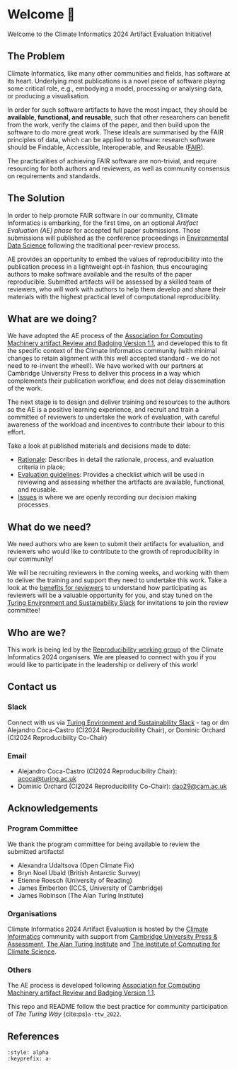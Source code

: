 # Welcome 👋

Welcome to the Climate Informatics 2024 Artifact Evaluation Initiative!

## The Problem

Climate Informatics, like many other communities and fields, has software at its heart. Underlying most publications is a novel piece of software playing some critical role, e.g., embodying a model, processing or analysing data, or producing a visualisation. 

In order for such software artifacts to have the most impact, they should be **available, functional, and reusable**, such that other researchers can benefit from the work, verify the claims of the paper, and then build upon the software to do more great work. These ideals are summarised by the FAIR principles of data, which can be applied to software: research software should be Findable, Accessible, Interoperable, and Reusable ([FAIR](https://www.nature.com/articles/s41597-022-01710-x)). 

The practicalities of achieving FAIR software are non-trivial, and require resourcing for both authors and reviewers, as well as community consensus on requirements and standards. 

## The Solution

In order to help promote FAIR software in our community, Climate Informatics is embarking, for the first time, on an optional _Artifact Evaluation (AE) phase_ for accepted full paper submissions. Those submissions will published as the conference proceedings in [Environmental Data Science](https://www.cambridge.org/core/journals/environmental-data-science) following the traditional peer-review process. 

AE provides an opportunity to embed the values of reproducibility into the publication process in a lightweight opt-in fashion, thus encouraging authors to make software available and the results of the paper reproducible. Submitted artifacts will be assessed by a skilled team of reviewers, who will work with authors to help them develop and share their materials with the highest practical level of computational reproducibility. 

## What are we doing?

We have adopted the AE process of the [Association for Computing Machinery artifact Review and Badging Version 1.1](https://www.acm.org/publications/artifacts), and developed this to fit the specific context of the Climate Informatics community (with minimal changes to retain alignment with this well accepted standard - we do not need to re-invent the wheel!). We have worked with our partners at Cambridge University Press to deliver this process in a way which complements their publication workflow, and does not delay dissemination of the work. 

The next stage is to design and deliver training and resources to the authors so the AE is a positive learning experience, and recruit and train a committee of reviewers to undertake the work of evaluation, with careful awareness of the workload and incentives to contribute their labour to this effort. 

Take a look at published materials and decisions made to date:
- [Rationale](overview-rationale): Describes in detail the rationale, process, and evaluation criteria in place;
- [Evaluation guidelines](overview-evaluation): Provides a checklist which will be used in reviewing and assessing whether the artifacts are available, functional, and reusable.
- [Issues](https://github.com/alan-turing-institute/climate-informatics-2024-ae/issues) is where we are openly recording our decision making processes.

## What do we need?

We need authors who are keen to submit their artifacts for evaluation, and reviewers who would like to contribute to the growth of reproducibility in our community! 

We will be recruiting reviewers in the coming weeks, and working with them to deliver the training and support they need to undertake this work. Take a look at the [benefits for reviewers](https://github.com/alan-turing-institute/climate-informatics-2024-ae/blob/main/process.md#benefits-to-reviewers) to understand how participating as reviewers will be a valuable opportunity for you, and stay tuned on the [Turing Environment and Sustainability Slack](https://alan-turing-institute.github.io/climate-informatics-2024/contact/#slack) for invitations to join the review committee!

## Who are we?

This work is being led by the [Reproducibility working group](https://alan-turing-institute.github.io/climate-informatics-2024/team#reproducibility) of the Climate Informatics 2024 organisers. We are pleased to connect with you if you would like to participate in the leadership or delivery of this work!

## Contact us

### Slack

Connect with us via [Turing Environment and Sustainability Slack](https://alan-turing-institute.github.io/climate-informatics-2024/contact/#slack) - tag or dm Alejandro Coca-Castro (CI2024 Reproducibility Chair), or Dominic Orchard (CI2024 Reproducibility Co-Chair)

### Email

- Alejandro Coca-Castro (CI2024 Reproducibility Chair): acoca@turing.ac.uk
- Dominic Orchard (CI2024 Reproducibility Co-Chair): dao29@cam.ac.uk

## Acknowledgements

### Program Committee
We thank the program committee for being available to review the submitted artifacts!

- Alexandra Udaltsova (Open Climate Fix)
- Bryn Noel Ubald (British Antarctic Survey)
- Etienne Roesch (University of Reading)
- James Emberton (ICCS, University of Cambridge)
- James Robinson (The Alan Turing Institute)

### Organisations
Climate Informatics 2024 Artifact Evaluation is hosted by the [Climate Informatics](http://www.climateinformatics.org) community with support from [Cambridge University Press & Assessment](https://www.cambridge.org), [The Alan Turing Institute](https://www.turing.ac.uk) and [The Institute of Computing for Climate Science](https://iccs.cam.ac.uk).

### Others
The AE process is developed following [Association for Computing Machinery artifact Review and Badging Version 1.1](https://www.acm.org/publications/artifacts).

This repo and README follow the best practice for community participation of _The Turing Way_ {cite:ps}`a-ttw_2022`.

## References

```{bibliography}
:style: alpha
:keyprefix: a-
```